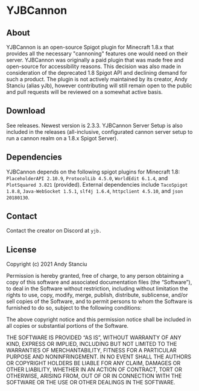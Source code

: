 # YJBCannon
## About
YJBCannon is an open-source Spigot plugin for Minecraft 1.8.x that provides all the necessary "cannoning" features one would need on their server. 
YJBCannon was originally a paid plugin that was made free and open-source for accessibility reasons. This decision was also made in consideration of the deprecated 1.8 Spigot API and declining demand for such a product. The plugin is not actively maintained by its creator, Andy Stanciu (alias yJb), however contributing will still remain open to the public and pull requests will be reviewed on a somewhat active basis.
## Download
See releases. Newest version is 2.3.3. YJBCannon Server Setup is also included in the releases (all-inclusive, configurated cannon server setup to run a cannon realm on a 1.8.x Spigot Server).
## Dependencies
YJBCannon depends on the following spigot plugins for Minecraft 1.8: `PlaceholderAPI 2.10.9`, `ProtocolLib 4.5.0`, `WorldEdit 6.1.4`, and `PlotSquared 3.821` (provided).
External dependencies include `TacoSpigot 1.8.8`, `Java-WebSocket 1.5.1`, `slf4j 1.6.4`, `httpclient 4.5.10`, and `json 20180130`.
## Contact
Contact the creator on Discord at `yjb.`
## License
Copyright (c) 2021 Andy Stanciu

Permission is hereby granted, free of charge, to any person obtaining a copy of this software and associated documentation files (the “Software”), to deal in the Software without restriction, including without limitation the rights to use, copy, modify, merge, publish, distribute, sublicense, and/or sell copies of the Software, and to permit persons to whom the Software is furnished to do so, subject to the following conditions:

The above copyright notice and this permission notice shall be included in all copies or substantial portions of the Software.

THE SOFTWARE IS PROVIDED “AS IS”, WITHOUT WARRANTY OF ANY KIND, EXPRESS OR IMPLIED, INCLUDING BUT NOT LIMITED TO THE WARRANTIES OF MERCHANTABILITY, FITNESS FOR A PARTICULAR PURPOSE AND NONINFRINGEMENT. IN NO EVENT SHALL THE AUTHORS OR COPYRIGHT HOLDERS BE LIABLE FOR ANY CLAIM, DAMAGES OR OTHER LIABILITY, WHETHER IN AN ACTION OF CONTRACT, TORT OR OTHERWISE, ARISING FROM, OUT OF OR IN CONNECTION WITH THE SOFTWARE OR THE USE OR OTHER DEALINGS IN THE SOFTWARE.
